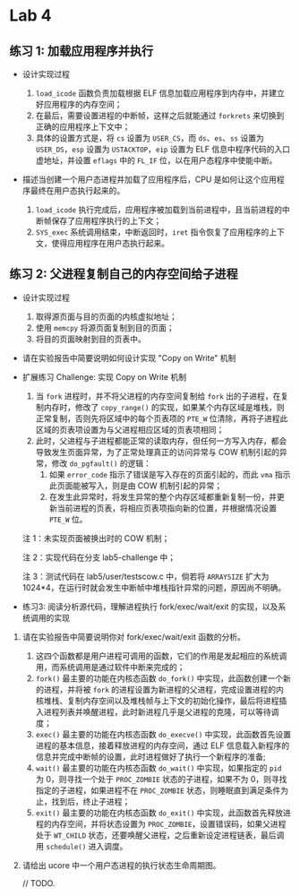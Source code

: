# Lab 4

## 练习 1: 加载应用程序并执行

* 设计实现过程

    1. `load_icode` 函数负责加载根据 ELF 信息加载应用程序到内存中，并建立好应用程序的内存空间；
    2. 在最后，需要设置进程的中断帧，这样之后就能通过 `forkrets` 来切换到正确的应用程序上下文中；
    3. 具体的设置方式是，将 `cs` 设置为 `USER_CS`，而 `ds`、`es`、`ss` 设置为 `USER_DS`，`esp` 设置为 `USTACKTOP`，`eip` 设置为 ELF 信息中程序代码的入口虚地址，并设置 `eflags` 中的 `FL_IF` 位，以在用户态程序中使能中断。

* 描述当创建一个用户态进程并加载了应用程序后，CPU 是如何让这个应用程序最终在用户态执行起来的。

    1. `load_icode` 执行完成后，应用程序被加载到当前进程中，且当前进程的中断帧保存了应用程序执行的上下文；
    2. `SYS_exec` 系统调用结束，中断返回时，`iret` 指令恢复了应用程序的上下文，使得应用程序在用户态执行起来。

## 练习 2: 父进程复制自己的内存空间给子进程

* 设计实现过程

    1. 取得源页面与目的页面的内核虚拟地址；
    2. 使用 `memcpy` 将源页面复制到目的页面；
    3. 将目的页面映射到目的页表中。

* 请在实验报告中简要说明如何设计实现 "Copy on Write" 机制
* 扩展练习 Challenge: 实现 Copy on Write 机制

    1. 当 `fork` 进程时，并不将父进程的内存空间复制给 `fork` 出的子进程，在复制内存时，修改了 `copy_range()` 的实现，如果某个内存区域是堆栈，则正常复制，否则先将区域中的每个页表项的 `PTE_W` 位清除，再将子进程此区域的页表项设置为与父进程相应区域的页表项相同；
    2. 此时，父进程与子进程都能正常的读取内存，但任何一方写入内存，都会导致发生页面异常，为了正常处理真正的访问异常与 COW 机制引起的异常，修改 `do_pgfault()` 的逻辑：
        1. 如果 `error_code` 指示了错误是写入存在的页面引起的，而此 `vma` 指示此页面能被写入，则是由 COW 机制引起的异常；
        2. 在发生此异常时，将发生异常的整个内存区域都重新复制一份，并更新当前进程的页表，将相应页表项指向新的位置，并根据情况设置 `PTE_W` 位。

    注 1：未实现页面被换出时的 COW 机制；
    
    注 2：实现代码在分支 lab5-challenge 中；
    
    注 3：测试代码在 lab5/user/testscow.c 中，倘若将 `ARRAYSIZE` 扩大为 1024*4，在运行时就会发生中断帧中堆栈指针异常的问题，原因尚不明确。

* 练习3: 阅读分析源代码，理解进程执行 fork/exec/wait/exit 的实现，以及系统调用的实现

1. 请在实验报告中简要说明你对 fork/exec/wait/exit 函数的分析。

    1. 这四个函数都是用户进程可调用的函数，它们的作用是发起相应的系统调用，而系统调用是通过软件中断来完成的；
    2. `fork()` 最主要的功能在内核态函数 `do_fork()` 中实现，此函数创建一个新的进程，并将被 `fork` 的进程设置为新进程的父进程，完成设置进程的内核堆栈、复制内存空间以及堆栈帧与上下文的初始化操作，最后将进程插入进程列表并唤醒进程，此时新进程几乎是父进程的克隆，可以等待调度；
    3. `exec()` 最主要的功能在内核态函数 `do_execve()` 中实现，此函数首先设置进程的基本信息，接着释放进程的内存空间，通过 ELF 信息载入新程序的信息并完成中断帧的设置，此时进程做好了执行一个新程序的准备;
    4. `wait()` 最主要的功能在内核态函数 `do_wait()` 中实现，如果指定的 `pid` 为 0，则寻找一个处于 `PROC_ZOMBIE` 状态的子进程，如果不为 0，则寻找指定的子进程，如果进程不在 `PROC_ZOMBIE` 状态，则睡眠直到满足条件为止，找到后，终止子进程；
    5. `exit()` 最主要的功能在内核态函数 `do_exit()` 中实现，此函数首先释放进程的内存空间，并将状态设置为 `PROC_ZOMBIE`，设置错误码，如果父进程处于 `WT_CHILD` 状态，还要唤醒父进程，之后重新设定进程链表，最后调用 `schedule()` 进入调度。

2. 请给出 ucore 中一个用户态进程的执行状态生命周期图。

    // TODO.
